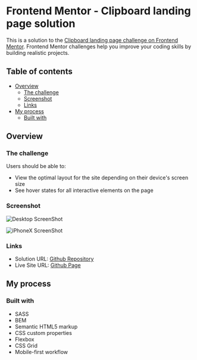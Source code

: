 # Frontend Mentor - Clipboard landing page solution

This is a solution to the [Clipboard landing page challenge on Frontend Mentor](https://www.frontendmentor.io/challenges/clipboard-landing-page-5cc9bccd6c4c91111378ecb9). Frontend Mentor challenges help you improve your coding skills by building realistic projects. 

## Table of contents

- [Overview](#overview)
  - [The challenge](#the-challenge)
  - [Screenshot](#screenshot)
  - [Links](#links)
- [My process](#my-process)
  - [Built with](#built-with)


## Overview

### The challenge

Users should be able to:

- View the optimal layout for the site depending on their device's screen size
- See hover states for all interactive elements on the page

### Screenshot

![Desktop ScreenShot]('./images/1440px.png')

![iPhoneX ScreenShot]('./images/iPhoneX.jpg')


### Links

- Solution URL: [Github Repository](https://github.com/clause5/sass-bem-flexbox-clipboard-landing-page)
- Live Site URL: [Github Page](https://clause5.github.io/sass-bem-flexbox-clipboard-landing-page/)

## My process

### Built with
- SASS
- BEM
- Semantic HTML5 markup
- CSS custom properties
- Flexbox
- CSS Grid
- Mobile-first workflow

